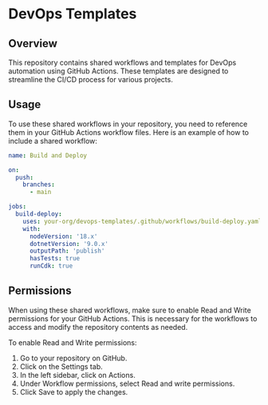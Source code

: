 # DevOps Templates

## Overview

This repository contains shared workflows and templates for DevOps automation using GitHub Actions. These templates are designed to streamline the CI/CD process for various projects.

## Usage

To use these shared workflows in your repository, you need to reference them in your GitHub Actions workflow files. Here is an example of how to include a shared workflow:

```yaml
name: Build and Deploy

on:
  push:
    branches:
      - main

jobs:
  build-deploy:
    uses: your-org/devops-templates/.github/workflows/build-deploy.yaml@main
    with:
      nodeVersion: '18.x'
      dotnetVersion: '9.0.x'
      outputPath: 'publish'
      hasTests: true
      runCdk: true
```

## Permissions
When using these shared workflows, make sure to enable Read and Write permissions for your GitHub Actions. This is necessary for the workflows to access and modify the repository contents as needed.

To enable Read and Write permissions:

1. Go to your repository on GitHub.
2. Click on the Settings tab.
3. In the left sidebar, click on Actions.
4. Under Workflow permissions, select Read and write permissions.
5. Click Save to apply the changes.